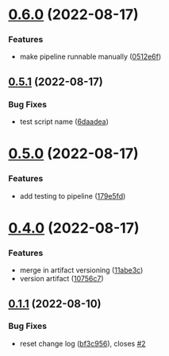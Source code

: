 # [0.6.0](https://github.com/emanueleborin/greetings-ci/compare/v0.5.1...v0.6.0) (2022-08-17)


### Features

* make pipeline runnable manually ([0512e6f](https://github.com/emanueleborin/greetings-ci/commit/0512e6f9efcaaac0a079f793a4e9090d02da6936))



## [0.5.1](https://github.com/emanueleborin/greetings-ci/compare/v0.5.0...v0.5.1) (2022-08-17)


### Bug Fixes

* test script name ([6daadea](https://github.com/emanueleborin/greetings-ci/commit/6daadeac7a51e149347d1e72b1f9c34b02412780))



# [0.5.0](https://github.com/emanueleborin/greetings-ci/compare/v0.4.0...v0.5.0) (2022-08-17)


### Features

* add testing to pipeline ([179e5fd](https://github.com/emanueleborin/greetings-ci/commit/179e5fd7012586cf4b1a90d27e7b750b4f099464))



# [0.4.0](https://github.com/emanueleborin/greetings-ci/compare/v0.1.1...v0.4.0) (2022-08-17)


### Features

* merge in artifact versioning ([11abe3c](https://github.com/emanueleborin/greetings-ci/commit/11abe3c51124dc7f89ea905f207e6e4db2eeaea0))
* version artifact ([10756c7](https://github.com/emanueleborin/greetings-ci/commit/10756c700e4a64f373125526f41a9dd3f4e435b6))



## [0.1.1](https://github.com/emanueleborin/greetings-ci/compare/v0.1.0...v0.1.1) (2022-08-10)


### Bug Fixes

* reset change log ([bf3c956](https://github.com/emanueleborin/greetings-ci/commit/bf3c9567db7558b7d26a451073d30a6869c2e06f)), closes [#2](https://github.com/emanueleborin/greetings-ci/issues/2)



